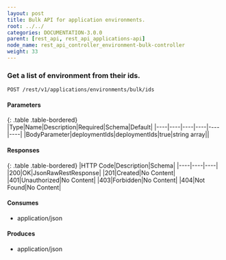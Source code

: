 ```yaml
---
layout: post
title: Bulk API for application environments.
root: ../../
categories: DOCUMENTATION-3.0.0
parent: [rest_api, rest_api_applications-api]
node_name: rest_api_controller_environment-bulk-controller
weight: 33
---
```


### Get a list of environment from their ids.
```
POST /rest/v1/applications/environments/bulk/ids
```

#### Parameters

{: .table .table-bordered}
|Type|Name|Description|Required|Schema|Default|
|----|----|----|----|----|----|
|BodyParameter|deploymentIds|deploymentIds|true|string array||


#### Responses

{: .table .table-bordered}
|HTTP Code|Description|Schema|
|----|----|----|
|200|OK|JsonRawRestResponse|
|201|Created|No Content|
|401|Unauthorized|No Content|
|403|Forbidden|No Content|
|404|Not Found|No Content|


#### Consumes

* application/json

#### Produces

* application/json

